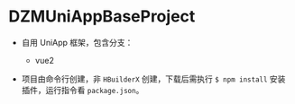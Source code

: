 # DZMUniAppBaseProject

* 自用 UniApp 框架，包含分支：

	* vue2

* 项目由命令行创建，非 `HBuilderX` 创建，下载后需执行 `$ npm install` 安装插件，运行指令看 `package.json`。


